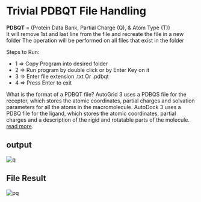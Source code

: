 # Trivial PDBQT File Handling  
**PDBQT** = (Protein Data Bank, Partial Charge (Q), & Atom Type (T))  
It will remove 1st and last line from the file and recreate the file in a new folder 
The operation will be performed on all files that exist in the folder 

Steps to Run: 
- 1 => Copy Program into desired folder 
- 2 => Run program by double click or by Enter Key on it
- 3 => Enter file extension .txt Or .pdbqt
- 4 => Press Enter to exit 

What is the format of a PDBQT file?
AutoGrid 3 uses a PDBQS file for the receptor, which stores the atomic coordinates, partial charges and solvation parameters for all the atoms in the macromolecule. AutoDock 3 uses a PDBQ file for the ligand, which stores the atomic coordinates, partial charges and a description of the rigid and rotatable parts of the molecule.
[read more](http://autodock.scripps.edu/faqs-help/faq/what-is-the-format-of-a-pdbqt-file).

## output
![q](https://user-images.githubusercontent.com/55089869/129309494-e56588e1-a810-4486-8ffe-606abe14bc0a.JPG)

## File Result 
![pq](https://user-images.githubusercontent.com/55089869/129308842-a553002b-9b6e-48c9-b7ce-3f592edb820d.JPG)
